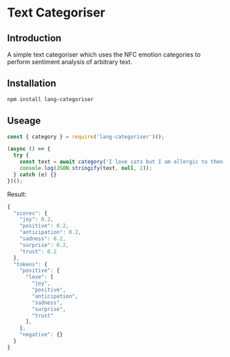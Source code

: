 # Text Categoriser

## Introduction

A simple text categoriser which uses the NFC emotion categories to perform sentiment analysis of arbitrary text.

## Installation

```bash
npm install lang-categoriser
```

## Useage

```javascript
const { category } = require('lang-categoriser')();

(async () => {
  try {
    const text = await category('I love cats but I am allergic to then.');
    console.log(JSON.stringify(text, null, 2));
  } catch (e) {}
})();
```

Result:

```javascript
{
  "scores": {
    "joy": 0.2,
    "positive": 0.2,
    "anticipation": 0.2,
    "sadness": 0.2,
    "surprise": 0.2,
    "trust": 0.2
  },
  "tokens": {
    "positive": {
      "love": [
        "joy",
        "positive",
        "anticipation",
        "sadness",
        "surprise",
        "trust"
      ],
    },
    "negative": {}
  }
}
```
